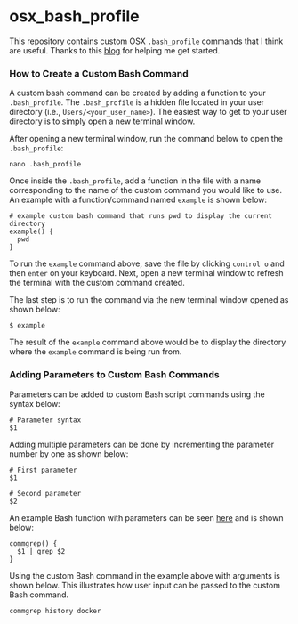 # osx_bash_profile
This repository contains custom OSX `.bash_profile` commands that I think are useful. Thanks to this [blog](http://www.mactricksandtips.com/2010/04/create-your-own-custom-terminal-commands.html) for helping me get started.

### How to Create a Custom Bash Command

A custom bash command can be created by adding a function to your `.bash_profile`. The `.bash_profile` is a hidden file located in your user directory (i.e., `Users/<your_user_name>`). The easiest way to get to your user directory is to simply open a new terminal window.

After opening a new terminal window, run the command below to open the `.bash_profile`:

```
nano .bash_profile
```

Once inside the `.bash_profile`, add a function in the file with a name corresponding to the name of the custom command you would like to use. An example with a function/command named `example` is shown below:

```
# example custom bash command that runs pwd to display the current directory
example() {
  pwd
}
```

To run the `example` command above, save the file by clicking `control o` and then `enter` on your keyboard. Next, open a new terminal window to refresh the terminal with the custom command created.

The last step is to run the command via the new terminal window opened as shown below:

```
$ example
```

The result of the `example` command above would be to display the directory where the `example` command is being run from.

### Adding Parameters to Custom Bash Commands

Parameters can be added to custom Bash script commands using the syntax below:

```
# Parameter syntax
$1
```

Adding multiple parameters can be done by incrementing the parameter number by one as shown below:

```
# First parameter
$1

# Second parameter
$2
```

An example Bash function with parameters can be seen [here](https://github.com/danielhelfand/osx_bash_profile/blob/632d16ac4006ab6edce60c907bc305f46a936433/.bash_profile#L5) and is shown below:

```
commgrep() {
  $1 | grep $2
}
```

Using the custom Bash command in the example above with arguments is shown below. This illustrates how user input can be passed to the custom Bash command.

```
commgrep history docker
```
